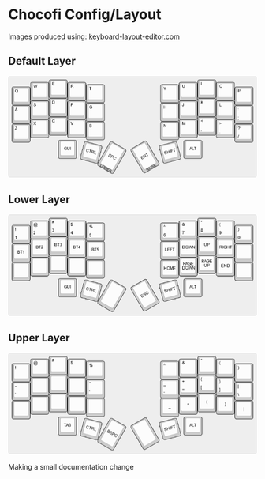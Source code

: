 # Chocofi Config/Layout

Images produced using: [keyboard-layout-editor.com](http://www.keyboard-layout-editor.com/)

## Default Layer

![Chocofi Default](./docs/images/chocofi-default.png)

## Lower Layer

![Chocofi Lower](./docs/images/chocofi-lower.png)

## Upper Layer

![Chocofi Upper](./docs/images/chocofi-upper.png)

Making a small documentation change
